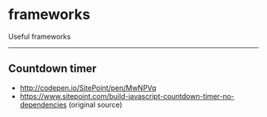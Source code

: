 # frameworks
Useful frameworks

---

## Countdown timer
- http://codepen.io/SitePoint/pen/MwNPVq
- https://www.sitepoint.com/build-javascript-countdown-timer-no-dependencies (original source)

